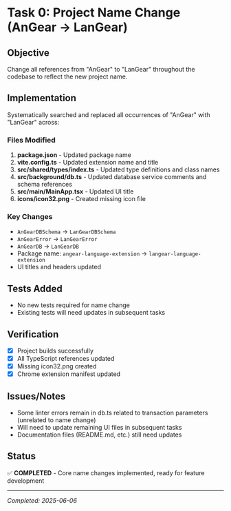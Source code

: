 # Task 0: Project Name Change (AnGear → LanGear)

## Objective
Change all references from "AnGear" to "LanGear" throughout the codebase to reflect the new project name.

## Implementation
Systematically searched and replaced all occurrences of "AnGear" with "LanGear" across:

### Files Modified
1. **package.json** - Updated package name
2. **vite.config.ts** - Updated extension name and title
3. **src/shared/types/index.ts** - Updated type definitions and class names
4. **src/background/db.ts** - Updated database service comments and schema references
5. **src/main/MainApp.tsx** - Updated UI title
6. **icons/icon32.png** - Created missing icon file

### Key Changes
- `AnGearDBSchema` → `LanGearDBSchema`
- `AnGearError` → `LanGearError`
- `AnGearDB` → `LanGearDB`
- Package name: `angear-language-extension` → `langear-language-extension`
- UI titles and headers updated

## Tests Added
- No new tests required for name change
- Existing tests will need updates in subsequent tasks

## Verification
- [x] Project builds successfully
- [x] All TypeScript references updated
- [x] Missing icon32.png created
- [x] Chrome extension manifest updated

## Issues/Notes
- Some linter errors remain in db.ts related to transaction parameters (unrelated to name change)
- Will need to update remaining UI files in subsequent tasks
- Documentation files (README.md, etc.) still need updates

## Status
✅ **COMPLETED** - Core name changes implemented, ready for feature development

---
*Completed: 2025-06-06* 
